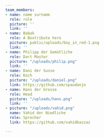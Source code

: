 ```yaml
---
team_members:
- name: name surname
  role: role
  picture: ''
  link: ''
- name: Babak
  role: A Boxtribute hero
  picture: public/uploads/boy_in_red-1.png
  link: ''
- name: Philipp der Gemütliche
  role: Dart Master
  picture: "/uploads/philip.png"
  link: ''
- name: Dani der Susse
  role: Koch
  picture: "/uploads/daniel.png"
  link: https://github.com/spaudanjo
- name: Hans der Grosse
  role: Head
  picture: "/uploads/hans.png"
  link: ''
- picture: "/uploads/vahid.png"
  name: Vahid der Niedliche
  role: Sprecher
  link: https://github.com/vahidbazzaz

---
```

